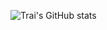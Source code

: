 ![Trai's GitHub stats](https://github-readme-stats.vercel.app/api?username=nguyenngocnrai&theme=neon&show_icons=true)
